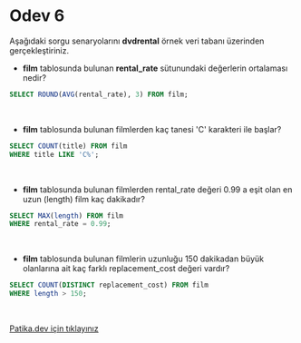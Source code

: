 # Odev 6 

Aşağıdaki sorgu senaryolarını **dvdrental** örnek veri tabanı üzerinden gerçekleştiriniz.  

- **film** tablosunda bulunan **rental_rate** sütunundaki değerlerin ortalaması nedir?  

````SQL
SELECT ROUND(AVG(rental_rate), 3) FROM film;
````  

<br>

- **film** tablosunda bulunan filmlerden kaç tanesi 'C' karakteri ile başlar?  

````SQL
SELECT COUNT(title) FROM film
WHERE title LIKE 'C%';
````  

<br>

- **film** tablosunda bulunan filmlerden rental_rate değeri 0.99 a eşit olan en uzun (length) film kaç dakikadır?  

````SQL
SELECT MAX(length) FROM film
WHERE rental_rate = 0.99;
````  

<br>

- **film** tablosunda bulunan filmlerin uzunluğu 150 dakikadan büyük olanlarına ait kaç farklı replacement_cost değeri vardır?  

````SQL
SELECT COUNT(DISTINCT replacement_cost) FROM film
WHERE length > 150;
````
  
<br>

[Patika.dev için tıklayınız](https://app.patika.dev/moduller/sql/Odev6)